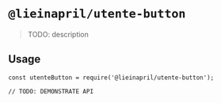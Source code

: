 # `@lieinapril/utente-button`

> TODO: description

## Usage

```
const utenteButton = require('@lieinapril/utente-button');

// TODO: DEMONSTRATE API
```
